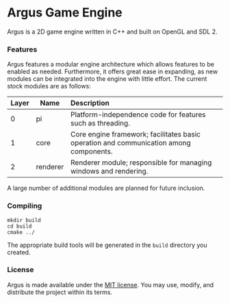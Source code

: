 # Argus Game Engine

Argus is a 2D game engine written in C++ and built on OpenGL and SDL 2.

### Features

Argus features a modular engine architecture which allows features to be enabled
as needed. Furthermore, it offers great ease in expanding, as new modules can be
integrated into the engine with little effort. The current stock modules are as
follows:

| Layer | Name | Description |
| --- | --- | :-- |
| 0 | pi | Platform-independence code for features such as threading. |
| 1 | core | Core engine framework; facilitates basic operation and communication among components. |
| 2 | renderer | Renderer module; responsible for managing windows and rendering. |

A large number of additional modules are planned for future inclusion.

### Compiling

```
mkdir build
cd build
cmake ../
```

The appropriate build tools will be generated in the `build` directory you created.

### License

Argus is made available under the [MIT license](https://opensource.org/licenses/MIT). You may use, modify, and
distribute the project within its terms.
